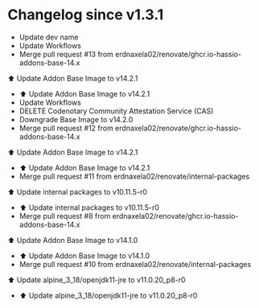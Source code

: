 # Changelog since v1.3.1
- Update dev name 
- Update Workflows 
- Merge pull request #13 from erdnaxela02/renovate/ghcr.io-hassio-addons-base-14.x

⬆️ Update Addon Base Image to v14.2.1 
- ⬆️ Update Addon Base Image to v14.2.1 
- Update Workflows 
- DELETE Codenotary Community Attestation Service (CAS) 
- Downgrade Base Image to v14.2.0 
- Merge pull request #12 from erdnaxela02/renovate/ghcr.io-hassio-addons-base-14.x

⬆️ Update Addon Base Image to v14.2.1 
- ⬆️ Update Addon Base Image to v14.2.1 
- Merge pull request #11 from erdnaxela02/renovate/internal-packages

⬆️ Update internal packages to v10.11.5-r0 
- ⬆️ Update internal packages to v10.11.5-r0 
- Merge pull request #8 from erdnaxela02/renovate/ghcr.io-hassio-addons-base-14.x

⬆️ Update Addon Base Image to v14.1.0 
- ⬆️ Update Addon Base Image to v14.1.0 
- Merge pull request #10 from erdnaxela02/renovate/internal-packages

⬆️ Update alpine_3_18/openjdk11-jre to v11.0.20_p8-r0 
- ⬆️ Update alpine_3_18/openjdk11-jre to v11.0.20_p8-r0 
